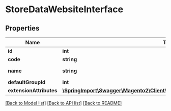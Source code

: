 # StoreDataWebsiteInterface

## Properties
Name | Type | Description | Notes
------------ | ------------- | ------------- | -------------
**id** | **int** |  | 
**code** | **string** |  | 
**name** | **string** | Website name | 
**defaultGroupId** | **int** |  | 
**extensionAttributes** | [**\SpringImport\Swagger\Magento2\Client\Model\StoreDataWebsiteExtensionInterface**](StoreDataWebsiteExtensionInterface.md) |  | [optional] 

[[Back to Model list]](../README.md#documentation-for-models) [[Back to API list]](../README.md#documentation-for-api-endpoints) [[Back to README]](../README.md)



